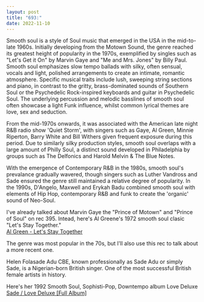 ```yaml
---
layout: post
title: "693:"
date: 2022-11-10
---
```


Smooth soul is a style of Soul music that emerged in the USA in the mid-to-late 1960s. Initially developing from the Motown Sound, the genre reached its greatest height of popularity in the 1970s, exemplified by singles such as "Let's Get it On" by Marvin Gaye and "Me and Mrs. Jones" by Billy Paul. Smooth soul emphasizes slow tempo ballads with silky, often sensual, vocals and light, polished arrangements to create an intimate, romantic atmosphere. Specific musical traits include lush, sweeping string sections and piano, in contrast to the gritty, brass-dominated sounds of Southern Soul or the Psychedelic Rock-inspired keyboards and guitar in Psychedelic Soul. The underlying percussion and melodic basslines of smooth soul often showcase a light Funk influence, whilst common lyrical themes are love, sex and seduction.

From the mid-1970s onwards, it was associated with the American late night R\&B radio show 'Quiet Storm', with singers such as Gaye, Al Green, Minnie Riperton, Barry White and Bill Withers given frequent exposure during this period. Due to similarly silky production styles, smooth soul overlaps with a large amount of Philly Soul, a distinct sound developed in Philadelphia by groups such as The Delfonics and Harold Melvin & The Blue Notes.

With the emergence of Contemporary R\&B in the 1980s, smooth soul's prevalance gradually wavered, though singers such as Luther Vandross and Sade ensured the genre still maintained a relative degree of popularity. In the 1990s, D'Angelo, Maxwell and Erykah Badu combined smooth soul with elements of Hip Hop, contemporary R\&B and funk to create the 'organic' sound of Neo-Soul.

I've already talked about Marvin Gaye the "Prince of Motown" and "Prince of Soul" on rec 395\. Intead, here's Al Greene's 1972 smooth soul clasic "Let's Stay Together."  
[Al Green \- Let's Stay Together](https://youtu.be/COiIC3A0ROM)

The genre was most popular in the 70s, but I'll also use this rec to talk about a more recent one.

Helen Folasade Adu CBE, known professionally as Sade Adu or simply Sade, is a Nigerian-born British singer. One of the most successful British female artists in history.

Here's her 1992 Smooth Soul, Sophisti-Pop, Downtempo album Love Deluxe  
[Sade / Love Deluxe \[Full Album\]](https://youtu.be/Z1e1nP9vDoA)
